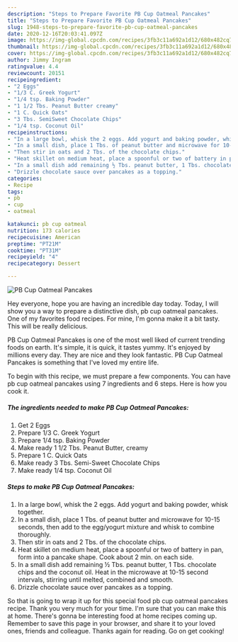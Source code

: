 ```yaml
---
description: "Steps to Prepare Favorite PB Cup Oatmeal Pancakes"
title: "Steps to Prepare Favorite PB Cup Oatmeal Pancakes"
slug: 1948-steps-to-prepare-favorite-pb-cup-oatmeal-pancakes
date: 2020-12-16T20:03:41.097Z
image: https://img-global.cpcdn.com/recipes/3fb3c11a692a1d12/680x482cq70/pb-cup-oatmeal-pancakes-recipe-main-photo.jpg
thumbnail: https://img-global.cpcdn.com/recipes/3fb3c11a692a1d12/680x482cq70/pb-cup-oatmeal-pancakes-recipe-main-photo.jpg
cover: https://img-global.cpcdn.com/recipes/3fb3c11a692a1d12/680x482cq70/pb-cup-oatmeal-pancakes-recipe-main-photo.jpg
author: Jimmy Ingram
ratingvalue: 4.4
reviewcount: 20151
recipeingredient:
- "2 Eggs"
- "1/3 C. Greek Yogurt"
- "1/4 tsp. Baking Powder"
- "1 1/2 Tbs. Peanut Butter creamy"
- "1 C. Quick Oats"
- "3 Tbs. SemiSweet Chocolate Chips"
- "1/4 tsp. Coconut Oil"
recipeinstructions:
- "In a large bowl, whisk the 2 eggs. Add yogurt and baking powder, whisk together."
- "In a small dish, place 1 Tbs. of peanut butter and microwave for 10-15 seconds, then add to the egg/yogurt mixture and whisk to combine thoroughly."
- "Then stir in oats and 2 Tbs. of the chocolate chips."
- "Heat skillet on medium heat, place a spoonful or two of battery in pan, form into a pancake shape. Cook about 2 min. on each side."
- "In a small dish add remaining ½ Tbs. peanut butter, 1 Tbs. chocolate chips and the coconut oil. Heat in the microwave at 10-15 second intervals, stirring until melted, combined and smooth."
- "Drizzle chocolate sauce over pancakes as a topping."
categories:
- Recipe
tags:
- pb
- cup
- oatmeal

katakunci: pb cup oatmeal 
nutrition: 173 calories
recipecuisine: American
preptime: "PT21M"
cooktime: "PT31M"
recipeyield: "4"
recipecategory: Dessert

---
```



![PB Cup Oatmeal Pancakes](https://img-global.cpcdn.com/recipes/3fb3c11a692a1d12/680x482cq70/pb-cup-oatmeal-pancakes-recipe-main-photo.jpg)

Hey everyone, hope you are having an incredible day today. Today, I will show you a way to prepare a distinctive dish, pb cup oatmeal pancakes. One of my favorites food recipes. For mine, I'm gonna make it a bit tasty. This will be really delicious.



PB Cup Oatmeal Pancakes is one of the most well liked of current trending foods on earth. It's simple, it is quick, it tastes yummy. It's enjoyed by millions every day. They are nice and they look fantastic. PB Cup Oatmeal Pancakes is something that I've loved my entire life.


To begin with this recipe, we must prepare a few components. You can have pb cup oatmeal pancakes using 7 ingredients and 6 steps. Here is how you cook it.

<!--inarticleads1-->

##### The ingredients needed to make PB Cup Oatmeal Pancakes:

1. Get 2 Eggs
1. Prepare 1/3 C. Greek Yogurt
1. Prepare 1/4 tsp. Baking Powder
1. Make ready 1 1/2 Tbs. Peanut Butter, creamy
1. Prepare 1 C. Quick Oats
1. Make ready 3 Tbs. Semi-Sweet Chocolate Chips
1. Make ready 1/4 tsp. Coconut Oil




<!--inarticleads2-->

##### Steps to make PB Cup Oatmeal Pancakes:

1. In a large bowl, whisk the 2 eggs. Add yogurt and baking powder, whisk together.
1. In a small dish, place 1 Tbs. of peanut butter and microwave for 10-15 seconds, then add to the egg/yogurt mixture and whisk to combine thoroughly.
1. Then stir in oats and 2 Tbs. of the chocolate chips.
1. Heat skillet on medium heat, place a spoonful or two of battery in pan, form into a pancake shape. Cook about 2 min. on each side.
1. In a small dish add remaining ½ Tbs. peanut butter, 1 Tbs. chocolate chips and the coconut oil. Heat in the microwave at 10-15 second intervals, stirring until melted, combined and smooth.
1. Drizzle chocolate sauce over pancakes as a topping.




So that is going to wrap it up for this special food pb cup oatmeal pancakes recipe. Thank you very much for your time. I'm sure that you can make this at home. There's gonna be interesting food at home recipes coming up. Remember to save this page in your browser, and share it to your loved ones, friends and colleague. Thanks again for reading. Go on get cooking!
